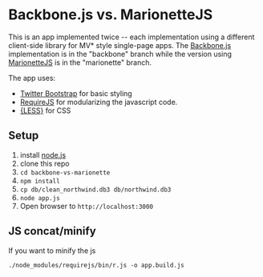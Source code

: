 Backbone.js vs. MarionetteJS
=======================

This is an app implemented twice -- each implementation using a different client-side library for MV* style single-page apps. The [Backbone.js](http://backbonejs.org) implementation is in the "backbone" branch while the version using [MarionetteJS](http://marionettejs.com) is in the "marionette" branch.

The app uses:  
* [Twitter Bootstrap](http://twitter.github.com/bootstrap/) for basic styling
* [RequireJS](http://requirejs.org/) for modularizing the javascript code.
* [{LESS}](http://lesscss.org/) for CSS

Setup
-----

1. install [node.js](http://nodejs.org/)
1. clone this repo
1. `cd backbone-vs-marionette`
1. `npm install`
1. `cp db/clean_northwind.db3 db/northwind.db3`
1. `node app.js`
1. Open browser to `http://localhost:3000`

JS concat/minify
----------------

If you want to minify the js

    ./node_modules/requirejs/bin/r.js -o app.build.js 